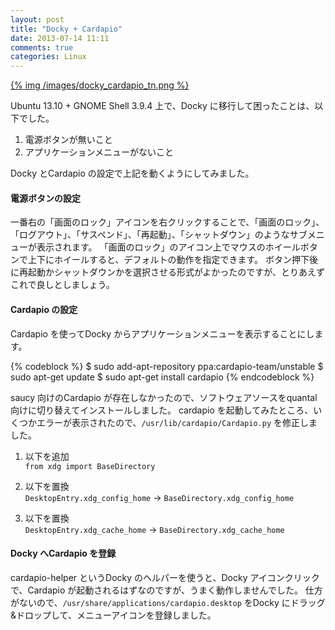 ```yaml
---
layout: post
title: "Docky + Cardapio"
date: 2013-07-14 11:11
comments: true
categories: Linux
---
```

<a href="/images/docky_cardapio.png">{% img /images/docky_cardapio_tn.png %}</a>

Ubuntu 13.10 + GNOME Shell 3.9.4 上で、Docky に移行して困ったことは、以下でした。

1. 電源ボタンが無いこと
2. アプリケーションメニューがないこと

Docky とCardapio の設定で上記を動くようにしてみました。

<!-- more --> 

#### 電源ボタンの設定
一番右の「画面のロック」アイコンを右クリックすることで、「画面のロック」、「ログアウト」、「サスペンド」、「再起動」、「シャットダウン」のようなサブメニューが表示されます。
「画面のロック」のアイコン上でマウスのホイールボタンで上下にホイールすると、デフォルトの動作を指定できます。
ボタン押下後に再起動かシャットダウンかを選択させる形式がよかったのですが、とりあえずこれで良しとしましょう。

#### Cardapio の設定
Cardapio を使ってDocky からアプリケーションメニューを表示することにします。

{% codeblock %}
$ sudo add-apt-repository ppa:cardapio-team/unstable
$ sudo apt-get update
$ sudo apt-get install cardapio
{% endcodeblock %}

saucy 向けのCardapio が存在しなかったので、ソフトウェアソースをquantal 向けに切り替えてインストールしました。
cardapio を起動してみたところ、いくつかエラーが表示されたので、`/usr/lib/cardapio/Cardapio.py` を修正しました。

1. 以下を追加<br>
`from xdg import BaseDirectory`

2. 以下を置換<br>
`DesktopEntry.xdg_config_home` -> `BaseDirectory.xdg_config_home`

3. 以下を置換<br>
`DesktopEntry.xdg_cache_home` -> `BaseDirectory.xdg_cache_home`

#### Docky へCardapio を登録

cardapio-helper というDocky のヘルパーを使うと、Docky アイコンクリックで、Cardapio が起動されるはずなのですが、うまく動作しませんでした。
仕方がないので、`/usr/share/applications/cardapio.desktop` をDocky にドラッグ&ドロップして、メニューアイコンを登録しました。
